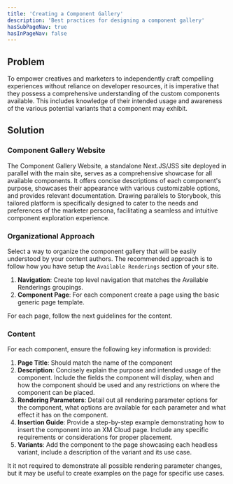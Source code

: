```yaml
---
title: 'Creating a Component Gallery'
description: 'Best practices for designing a component gallery'
hasSubPageNav: true
hasInPageNav: false
---
```


## Problem

To empower creatives and marketers to independently craft compelling experiences without reliance on developer resources, it is imperative that they possess a comprehensive understanding of the custom components available. This includes knowledge of their intended usage and awareness of the various potential variants that a component may exhibit.

## Solution

### Component Gallery Website

The Component Gallery Website, a standalone Next.JS/JSS site deployed in parallel with the main site, serves as a comprehensive showcase for all available components. It offers concise descriptions of each component's purpose, showcases their appearance with various customizable options, and provides relevant documentation. Drawing parallels to Storybook, this tailored platform is specifically designed to cater to the needs and preferences of the marketer persona, facilitating a seamless and intuitive component exploration experience.

### Organizational Approach

Select a way to organize the component gallery that will be easily understood by your content authors. The recommended approach is to follow how you have setup the `Available Renderings` section of your site.

1. **Navigation**: Create top level navigation that matches the Available Renderings groupings.
2. **Component Page**: For each component create a page using the basic generic page template.

For each page, follow the next guidelines for the content.

### Content

For each component, ensure the following key information is provided:

1. **Page Title**: Should match the name of the component
2. **Description**: Concisely explain the purpose and intended usage of the component. Include the fields the component will display, when and how the component should be used and any restrictions on where the component can be placed.
3. **Rendering Parameters**: Detail out all rendering parameter options for the component, what options are available for each parameter and what effect it has on the component.
4. **Insertion Guide**: Provide a step-by-step example demonstrating how to insert the component into an XM Cloud page. Include any specific requirements or considerations for proper placement.
5. **Variants**: Add the component to the page showcasing each headless variant, include a description of the variant and its use case.

<Alert status="info">
  <AlertIcon />
    It it not required to demonstrate all possible rendering parameter changes, but it may be useful to create examples on the page for specific use cases.
</Alert>
